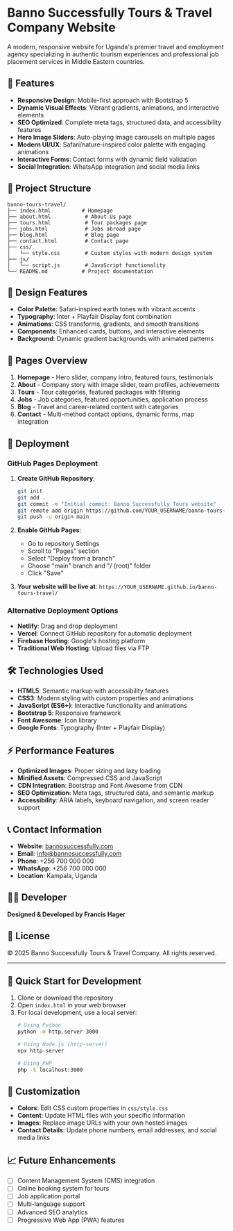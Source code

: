 # Banno Successfully Tours & Travel Company Website

A modern, responsive website for Uganda's premier travel and employment agency specializing in authentic tourism experiences and professional job placement services in Middle Eastern countries.

## 🌟 Features

- **Responsive Design**: Mobile-first approach with Bootstrap 5
- **Dynamic Visual Effects**: Vibrant gradients, animations, and interactive elements
- **SEO Optimized**: Complete meta tags, structured data, and accessibility features
- **Hero Image Sliders**: Auto-playing image carousels on multiple pages
- **Modern UI/UX**: Safari/nature-inspired color palette with engaging animations
- **Interactive Forms**: Contact forms with dynamic field validation
- **Social Integration**: WhatsApp integration and social media links

## 📁 Project Structure

```
banno-tours-travel/
├── index.html          # Homepage
├── about.html           # About Us page
├── tours.html           # Tour packages page
├── jobs.html            # Jobs abroad page
├── blog.html            # Blog page
├── contact.html         # Contact page
├── css/
│   └── style.css        # Custom styles with modern design system
├── js/
│   └── script.js        # JavaScript functionality
└── README.md           # Project documentation
```

## 🎨 Design Features

- **Color Palette**: Safari-inspired earth tones with vibrant accents
- **Typography**: Inter + Playfair Display font combination
- **Animations**: CSS transforms, gradients, and smooth transitions
- **Components**: Enhanced cards, buttons, and interactive elements
- **Background**: Dynamic gradient backgrounds with animated patterns

## 📱 Pages Overview

1. **Homepage** - Hero slider, company intro, featured tours, testimonials
2. **About** - Company story with image slider, team profiles, achievements
3. **Tours** - Tour categories, featured packages with filtering
4. **Jobs** - Job categories, featured opportunities, application process
5. **Blog** - Travel and career-related content with categories
6. **Contact** - Multi-method contact options, dynamic forms, map integration

## 🚀 Deployment

### GitHub Pages Deployment

1. **Create GitHub Repository**:
   ```bash
   git init
   git add .
   git commit -m "Initial commit: Banno Successfully Tours website"
   git remote add origin https://github.com/YOUR_USERNAME/banno-tours-travel.git
   git push -u origin main
   ```

2. **Enable GitHub Pages**:
   - Go to repository Settings
   - Scroll to "Pages" section
   - Select "Deploy from a branch"
   - Choose "main" branch and "/ (root)" folder
   - Click "Save"

3. **Your website will be live at**:
   `https://YOUR_USERNAME.github.io/banno-tours-travel/`

### Alternative Deployment Options

- **Netlify**: Drag and drop deployment
- **Vercel**: Connect GitHub repository for automatic deployment
- **Firebase Hosting**: Google's hosting platform
- **Traditional Web Hosting**: Upload files via FTP

## 🛠️ Technologies Used

- **HTML5**: Semantic markup with accessibility features
- **CSS3**: Modern styling with custom properties and animations
- **JavaScript (ES6+)**: Interactive functionality and animations
- **Bootstrap 5**: Responsive framework
- **Font Awesome**: Icon library
- **Google Fonts**: Typography (Inter + Playfair Display)

## ⚡ Performance Features

- **Optimized Images**: Proper sizing and lazy loading
- **Minified Assets**: Compressed CSS and JavaScript
- **CDN Integration**: Bootstrap and Font Awesome from CDN
- **SEO Optimization**: Meta tags, structured data, and semantic markup
- **Accessibility**: ARIA labels, keyboard navigation, and screen reader support

## 📞 Contact Information

- **Website**: [bannosuccessfully.com](https://bannosuccessfully.com)
- **Email**: info@bannosuccessfully.com
- **Phone**: +256 700 000 000
- **WhatsApp**: +256 700 000 000
- **Location**: Kampala, Uganda

## 👨‍💻 Developer

**Designed & Developed by Francis Hager**

## 📄 License

© 2025 Banno Successfully Tours & Travel Company. All rights reserved.

---

## 🚀 Quick Start for Development

1. Clone or download the repository
2. Open `index.html` in your web browser
3. For local development, use a local server:
   ```bash
   # Using Python
   python -m http.server 3000
   
   # Using Node.js (http-server)
   npx http-server
   
   # Using PHP
   php -S localhost:3000
   ```

## 🔧 Customization

- **Colors**: Edit CSS custom properties in `css/style.css`
- **Content**: Update HTML files with your specific information
- **Images**: Replace image URLs with your own hosted images
- **Contact Details**: Update phone numbers, email addresses, and social media links

## 📈 Future Enhancements

- [ ] Content Management System (CMS) integration
- [ ] Online booking system for tours
- [ ] Job application portal
- [ ] Multi-language support
- [ ] Advanced SEO analytics
- [ ] Progressive Web App (PWA) features
